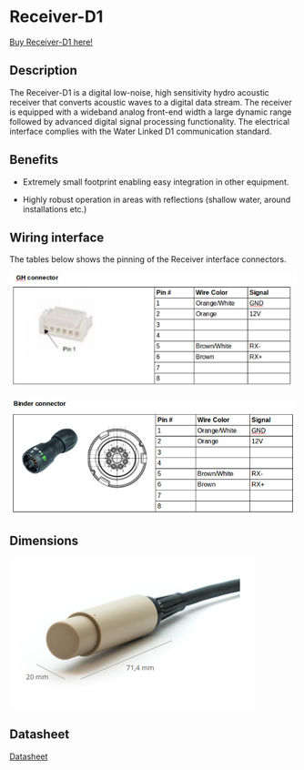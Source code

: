 # Receiver-D1

[Buy Receiver-D1 here!](https://waterlinked.com/product/receiver-d1/)

## Description

The Receiver-D1 is a digital low-noise, high sensitivity hydro acoustic receiver that converts acoustic waves to a digital data stream. The receiver is equipped with a wideband analog front-end width a large dynamic range followed by advanced digital signal processing functionality. The electrical interface complies with the Water Linked D1 communication standard.

## Benefits

* Extremely small footprint enabling easy integration in other equipment.

* Highly robust operation in areas with reflections (shallow water, around installations etc.)

## Wiring interface

The tables below shows the pinning of the Receiver interface connectors.

![receiver_connector_gh](../img/receiver_connector_gh.png)

![receiver_connector_binder](../img/receiver_connector_binder.png)

## Dimensions

![receiver_dimensions](../img/receiver_dimensions.png)

## Datasheet

[Datasheet](https://waterlinked.com/underwater-gps-accessories#Downloads%2FResources)